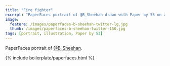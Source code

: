 ```yaml
---
title: "Fire fighter"
excerpt: "PaperFaces portrait of @B_Sheehan drawn with Paper by 53 on an iPad."
image: 
  feature: /images/paperfaces-b-sheehan-twitter-lg.jpg
  thumb: /images/paperfaces-b-sheehan-twitter-150.jpg
tags: [portrait, illustration, Paper by 53]
---
```


PaperFaces portrait of [@B_Sheehan](http://twitter.com/B_Sheehan).

{% include boilerplate/paperfaces.html %}